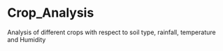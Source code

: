 # Crop_Analysis
Analysis of different crops with respect to soil type, rainfall, temperature and Humidity 
